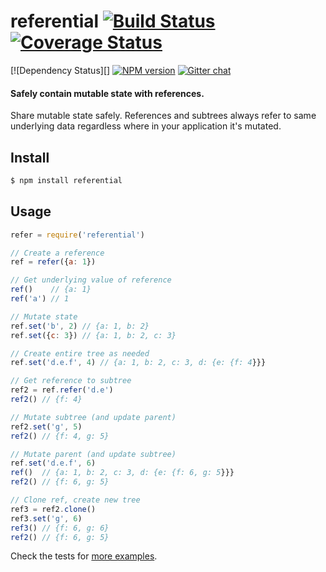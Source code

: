 # referential [![Build Status][travis-image]][travis-url] [![Coverage Status][coveralls-image]][coveralls-url]
[![Dependency Status][]
[![NPM version][npm-image]][npm-url]  [![Gitter chat][gitter-image]][gitter-url]
#### Safely contain mutable state with references.

Share mutable state safely. References and subtrees always refer to same
underlying data regardless where in your application it's mutated.

## Install
```bash
$ npm install referential
```

## Usage
```javascript
refer = require('referential')

// Create a reference
ref = refer({a: 1})

// Get underlying value of reference
ref()    // {a: 1}
ref('a') // 1

// Mutate state
ref.set('b', 2) // {a: 1, b: 2}
ref.set({c: 3}) // {a: 1, b: 2, c: 3}

// Create entire tree as needed
ref.set('d.e.f', 4) // {a: 1, b: 2, c: 3, d: {e: {f: 4}}}

// Get reference to subtree
ref2 = ref.refer('d.e')
ref2() // {f: 4}

// Mutate subtree (and update parent)
ref2.set('g', 5)
ref2() // {f: 4, g: 5}

// Mutate parent (and update subtree)
ref.set('d.e.f', 6)
ref()  // {a: 1, b: 2, c: 3, d: {e: {f: 6, g: 5}}}
ref2() // {f: 6, g: 5}

// Clone ref, create new tree
ref3 = ref2.clone()
ref3.set('g', 6)
ref3() // {f: 6, g: 6}
ref2() // {f: 6, g: 5}
```

Check the tests for [more examples][examples].

[examples]:         https://github.com/zeekay/referential/blob/master/test/test.coffee

[coveralls-image]:  https://coveralls.io/repos/zeekay/referential/badge.svg?branch=master&service=github
[coveralls-url]:    https://coveralls.io/github/zeekay/referential?branch=master
[dependency-image]: https://david-dm.org/benbria/referential
[dependency-url]:   https://david-dm.org/benbria/referential.svg
[gitter-image]:     https://badges.gitter.im/join-chat.svg
[gitter-url]:       https://gitter.im/zeekay/hi
[npm-image]:        https://img.shields.io/npm/v/referential.svg
[npm-url]:          https://www.npmjs.com/package/referential
[travis-image]:     https://img.shields.io/travis/zeekay/referential.svg
[travis-url]:       https://travis-ci.org/zeekay/referential

<!-- not used -->
[downloads-image]:     https://img.shields.io/npm/dm/referential.svg
[downloads-url]:       http://badge.fury.io/js/referential
[devdependency-image]: https://david-dm.org/zeekay/referential/dev-status.svg
[devdependency-url]:   https://david-dm.org/zeekay/referential#info=devDependencies
